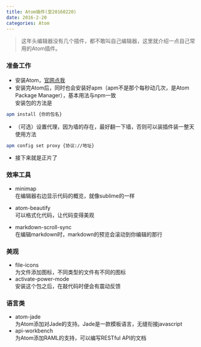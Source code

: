 ```yaml
---
title: Atom插件(至20160220)
date: 2016-2-20
categories: Atom
---
```

>这年头编辑器没有几个插件，都不敢叫自己编辑器，这里就介绍一点自己常用的Atom插件。

### 准备工作

- 安装Atom，[官网点我](https://atom.io/)
- 安装完Atom后，同时也会安装好apm（apm不是那个每秒动几次，是Atom Package Manager），基本用法与npm一致  
安装包的方法是
```Bash
apm install {你的包名}
```
- （可选）设置代理，因为墙的存在，最好翻一下墙，否则可以装插件装一整天  
使用方法  
```Bash
apm config set proxy {协议://地址}
```
- 接下来就是正片了
### 效率工具

- minimap  
在编辑器右边显示代码的概览，就像sublime的一样
- atom-beautify  
可以格式化代码，让代码变得美观

- markdown-scroll-sync  
在编辑markdown时，markdown的预览会滚动到你编辑的那行

### 美观

- file-icons  
为文件添加图标，不同类型的文件有不同的图标
- activate-power-mode  
安装这个包之后，在敲代码时便会有震动反馈
### 语言类

- atom-jade  
为Atom添加对Jade的支持。Jade是一款模板语言，无缝衔接javascript
- api-workbench  
为Atom添加RAML的支持，可以编写RESTful API的文档
